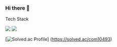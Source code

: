 ### Hi there 👋


Tech Stack


<div>
<img src="https://img.shields.io/badge/Java-lightgreen?style=flat&logo=Java&logoColor=007396"/>
<img src="https://img.shields.io/badge/Python-lightyellow?style=flat&logo=Python&logoColor=3776AB"/>
</div>


[![Solved.ac Profile](http://mazassumnida.wtf/api/v2/generate_badge?boj=com10493)]
(https://solved.ac/com10493)


<!--
**CSeoyeon/Cseoyeon** is a ✨ _special_ ✨ repository because its `README.md` (this file) appears on your GitHub profile.

Here are some ideas to get you started:

- 🔭 I’m currently working on ...
- 🌱 I’m currently learning ...
- 👯 I’m looking to collaborate on ...
- 🤔 I’m looking for help with ...
- 💬 Ask me about ...
- 📫 How to reach me: ...
- 😄 Pronouns: ...
- ⚡ Fun fact: ...
-->
